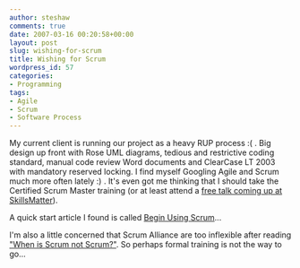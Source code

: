 ```yaml
---
author: steshaw
comments: true
date: 2007-03-16 00:20:58+00:00
layout: post
slug: wishing-for-scrum
title: Wishing for Scrum
wordpress_id: 57
categories:
- Programming
tags:
- Agile
- Scrum
- Software Process
---
```


My current client is running our project as a heavy RUP process :( . Big design up front with Rose UML diagrams, tedious and restrictive coding standard, manual code review Word documents and ClearCase LT 2003 with mandatory reserved locking. I find myself
Googling Agile and Scrum much more often lately :) . It's even got me thinking that I should take the Certified Scrum Master training (or at least attend a [free talk coming up at SkillsMatter](http://skillsmatter.com/scrum-in-the-brain-session-03-2007)).

A quick start article I found is called [Begin Using Scrum](http://www.controlchaos.com/old-site/implem.htm)...

I'm also a little concerned that Scrum Alliance are too inflexible after reading ["When is Scrum not Scrum?"](http://agilethinking.net/blog/2007/02/21/when-is-scrum-not-scrum/). So perhaps formal training is not the way to go...
